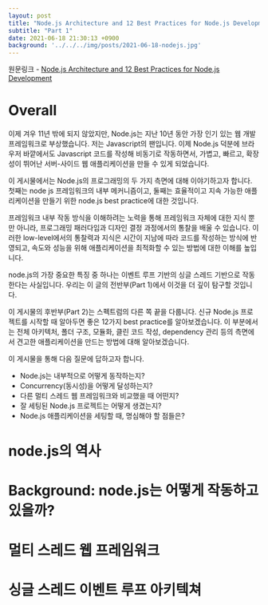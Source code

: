 ```yaml
---
layout: post
title: "Node.js Architecture and 12 Best Practices for Node.js Development (번역)"
subtitle: "Part 1"
date: 2021-06-18 21:30:13 +0900
background: '../../../img/posts/2021-06-18-nodejs.jpg'
---
```


원문링크 - [Node.js Architecture and 12 Best Practices for Node.js Development](https://scoutapm.com/blog/nodejs-architecture-and-12-best-practices-for-nodejs-development#abriefhistory)

# Overall

이제 겨우 11년 밖에 되지 않았지만, Node.js는 지난 10년 동안 가장 인기 있는 웹 개발 프레임워크로 부상했습니다. 저는 Javascript의 팬입니다. 이제 Node.js 덕분에 브라우저 바깥에서도 Javascript 코드를 작성해 비동기로 작동하면서, 가볍고, 빠르고, 확장성이 뛰어난 서버-사이드 웹 애플리케이션을 만들 수 있게 되었습니다.

이 게시물에서는 Node.js의 프로그래밍의 두 가지 측면에 대해 이야기하고자 합니다. 첫째는 node js 프레임워크의 내부 메커니즘이고, 둘째는 효율적이고 지속 가능한 애플리케이션을 만들기 위한 node.js best practice에 대한 것입니다.

프레임워크 내부 작동 방식을 이해하려는 노력을 통해 프레임워크 자체에 대한 지식 뿐만 아니라, 프로그래밍 패러다임과 디자인 결정 과정에서의 통찰을 배울 수 있습니다. 이러한 low-level에서의 통찰력과 지식은 시간이 지남에 따라 코드를 작성하는 방식에 반영되고, 속도와 성능을 위해 애플리케이션을 최적화할 수 있는 방법에 대한 이해를 높입니다. 

node.js의 가장 중요한 특징 중 하나는 이벤트 루프 기반의 싱글 스레드 기반으로 작동한다는 사실입니다. 우리는 이 글의 전반부(Part 1)에서 이것을 더 깊이 탐구할 것입니다.

이 게시물의 후반부(Part 2)는 스펙트럼의 다른 쪽 끝을 다룹니다. 신규 Node.js 프로젝트를 시작할 때 알아두면 좋은 12가지 best practice를 알아보겠습니다. 이 부분에서는 전체 아키텍처, 폴더 구조, 모듈화, 클린 코드 작성, dependency 관리 등의 측면에서 견고한 애플리케이션을 만드는 방법에 대해 알아보겠습니다.

이 게시물을 통해 다음 질문에 답하고자 합니다. 

- Node.js는 내부적으로 어떻게 동작하는지?
- Concurrency(동시성)을 어떻게 달성하는지?
- 다른 멀티 스레드 웹 프레임워크와 비교했을 때 어떤지?
- 잘 세팅된 Node.js 프로젝트는 어떻게 생겼는지?
- Node.js 애플리케이션을 세팅할 때, 명심해야 할 점들은?

# node.js의 역사

# Background: node.js는 어떻게 작동하고 있을까?

# 멀티 스레드 웹 프레임워크

# 싱글 스레드 이벤트 루프 아키텍쳐

